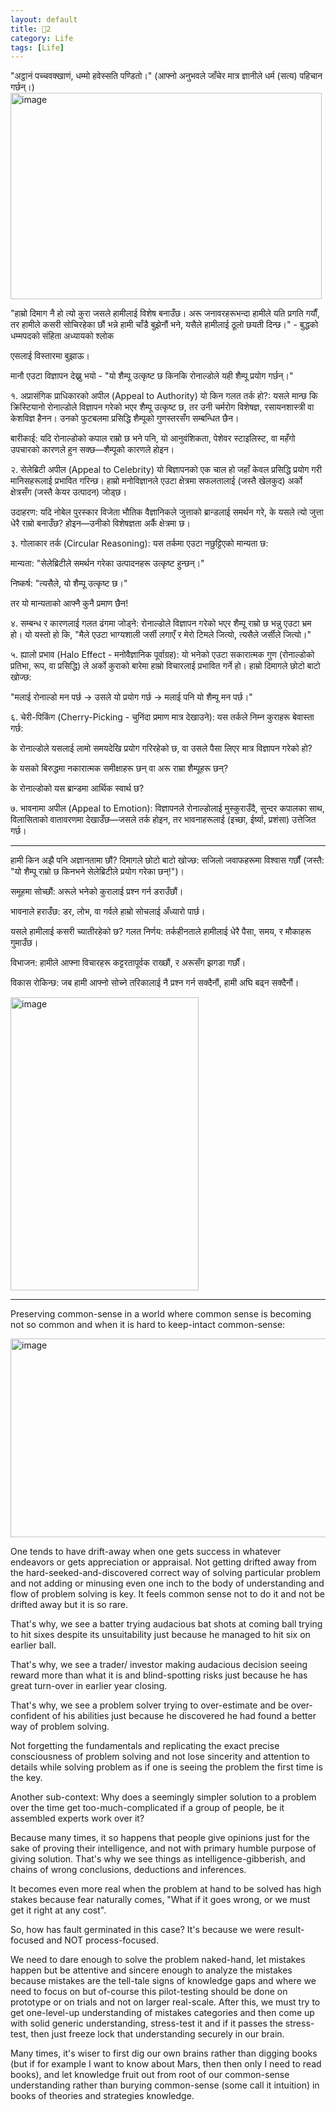 ```yaml
---
layout: default
title: 🎯2
category: Life
tags: [Life]
---
```


"अट्ठानं पच्चवक्खाणं, धम्मो हवेस्सति पण्डितो।"
(आफ्नो अनुभवले जाँचेर मात्र ज्ञानीले धर्म (सत्य) पहिचान गर्छन्।)
<img width="498" height="330" alt="image" src="https://github.com/user-attachments/assets/f9c1dd5b-10c8-40f1-afdd-aaaa6574d331" />

"हाम्रो दिमाग नै हो त्यो कुरा जसले हामीलाई विशेष बनाउँछ। अरू जनावरहरूभन्दा हामीले यति प्रगति गर्यौं, तर हामीले कसरी सोचिरहेका छौं भन्ने हामी चाँडै बुझेनौं भने, यसैले हामीलाई ठूलो छयती दिन्छ।" - 
बुद्धको धम्मपदको संहिता अध्यायको श्लोक

एसलाई विस्तारमा बुझाऊ।

मानौ एउटा विज्ञापन देख्नु भयो - "यो शैम्पू उत्कृष्ट छ किनकि रोनाल्डोले यही शैम्पू प्रयोग गर्छन्।"

१. अप्रासंगिक प्राधिकारको अपील (Appeal to Authority)
यो किन गलत तर्क हो?: यसले मान्छ कि क्रिस्टियानो रोनाल्डोले विज्ञापन गरेको भएर शैम्पू उत्कृष्ट छ, तर उनी चर्मरोग विशेषज्ञ, रसायनशास्त्री वा केशविज्ञ हैनन। उनको फुटबलमा प्रसिद्धि शैम्पूको गुणस्तरसँग सम्बन्धित छैन।

बारीकाई: यदि रोनाल्डोको कपाल राम्रो छ भने पनि, यो आनुवंशिकता, पेशेवर स्टाइलिस्ट, वा महँगो उपचारको कारणले हुन सक्छ—शैम्पूको कारणले होइन।

२. सेलेब्रिटी अपील (Appeal to Celebrity)
यो बिज्ञापनको एक चाल हो जहाँ केवल प्रसिद्धि प्रयोग गरी मानिसहरूलाई प्रभावित गरिन्छ। हाम्रो मनोविज्ञानले एउटा क्षेत्रमा सफलतालाई (जस्तै खेलकुद) अर्को क्षेत्रसँग (जस्तै केयर उत्पादन) जोड्छ।

उदाहरण: यदि नोबेल पुरस्कार विजेता भौतिक वैज्ञानिकले जुत्ताको ब्रान्डलाई समर्थन गरे, के यसले त्यो जुत्ता धेरै राम्रो बनाउँछ? होइन—उनीको विशेषज्ञता अर्कै क्षेत्रमा छ।

३. गोलाकार तर्क (Circular Reasoning): यस तर्कमा एउटा नछुट्टिएको मान्यता छ:

मान्यता: "सेलेब्रिटीले समर्थन गरेका उत्पादनहरू उत्कृष्ट हुन्छन्।"

निष्कर्ष: "त्यसैले, यो शैम्पू उत्कृष्ट छ।"

तर यो मान्यताको आफ्नै कुनै प्रमाण छैन!

४. सम्बन्ध र कारणलाई गलत ढंगमा जोड्ने: 
रोनाल्डोले विज्ञापन गरेको भएर शैम्पू राम्रो छ भन्नु एउटा भ्रम हो। यो यस्तो हो कि, "मैले एउटा भाग्यशाली जर्सी लगाएँ र मेरो टिमले जित्यो, त्यसैले जर्सीले जित्यो।"

५. ह्यालो प्रभाव (Halo Effect - मनोवैज्ञानिक पूर्वाग्रह):
यो भनेको एउटा सकारात्मक गुण (रोनाल्डोको प्रतिभा, रूप, वा प्रसिद्धि) ले अर्को कुराको बारेमा हाम्रो विचारलाई प्रभावित गर्ने हो। हाम्रो दिमागले छोटो बाटो खोज्छ:

"मलाई रोनाल्डो मन पर्छ → उसले यो प्रयोग गर्छ → मलाई पनि यो शैम्पू मन पर्छ।"

६. चेरी-पिकिंग (Cherry-Picking - चुनिंदा प्रमाण मात्र देखाउने): यस तर्कले निम्न कुराहरू बेवास्ता गर्छ:

के रोनाल्डोले यसलाई लामो समयदेखि प्रयोग गरिरहेको छ, वा उसले पैसा लिएर मात्र विज्ञापन गरेको हो?

के यसको बिरुद्धमा नकारात्मक समीक्षाहरू छन् वा अरू राम्रा शैम्पूहरू छन्?

के रोनाल्डोको यस ब्रान्डमा आर्थिक स्वार्थ छ?

७. भावनामा अपील (Appeal to Emotion): 
विज्ञापनले रोनाल्डोलाई मुस्कुराउँदै, सुन्दर कपालका साथ, विलासिताको वातावरणमा देखाउँछ—जसले तर्क होइन, तर भावनाहरूलाई (इच्छा, ईर्ष्या, प्रशंसा) उत्तेजित गर्छ।

---
हामी किन अझै पनि अज्ञानतामा छौं?
दिमागले छोटो बाटो खोज्छ: सजिलो जवाफहरूमा विश्वास गर्छौं (जस्तै: "यो शैम्पू राम्रो छ किनभने सेलेब्रिटीले प्रयोग गरेका छन्!")।

समूहमा सोच्छौं: अरूले भनेको कुरालाई प्रश्न गर्न डराउँछौं।

भावनाले हराउँछ: डर, लोभ, वा गर्वले हाम्रो सोचलाई अँध्यारो पार्छ।

यसले हामीलाई कसरी च्यातीरहेको छ?
गलत निर्णय: तर्कहीनताले हामीलाई धेरै पैसा, समय, र मौकाहरू गुमाउँछ।

विभाजन: हामीले आफ्ना विचारहरू कट्टरतापूर्वक राख्छौं, र अरूसँग झगडा गर्छौं।

विकास रोकिन्छ: जब हामी आफ्नो सोच्ने तरिकालाई नै प्रश्न गर्न सक्दैनौं, हामी अघि बढ्न सक्दैनौं।

<img width="301" height="469" alt="image" src="https://github.com/user-attachments/assets/277f6ff7-b990-474b-848c-38b84e8b188b" />

---
Preserving common-sense in a world where common sense is becoming not so common and when it is hard to keep-intact common-sense:

<img width="581" height="318" alt="image" src="https://github.com/user-attachments/assets/a924abf2-af7e-403d-91d0-e11fa2d12f23" />

One tends to have drift-away when one gets success in whatever endeavors or gets appreciation or appraisal. Not getting drifted away from the hard-seeked-and-discovered correct way of solving particular problem and not adding or minusing even one inch to the body of understanding and flow of problem solving is key.
It feels common sense not to do it and not be drifted away but it is so rare.

That's why, we see a batter trying audacious bat shots at coming ball trying to hit sixes despite its unsuitability just because he managed to hit six on earlier ball.

That's why, we see a trader/ investor making audacious decision seeing reward more than what it is and blind-spotting risks just because he has great turn-over in earlier year closing.

That's why, we see a problem solver trying to over-estimate and be over-confident of his abilities just because he discovered he had found a better way of problem solving.

Not forgetting the fundamentals and replicating the exact precise consciousness of problem solving and not lose sincerity and attention to details while solving problem as if one is seeing the problem the first time is the key.

Another sub-context:
Why does a seemingly simpler solution to a problem over the time get too-much-complicated if a group of people, be it assembled experts work over it?

Because many times, it so happens that people give opinions just for the sake of proving their intelligence, and not with primary humble purpose of giving solution. That's why we see things as intelligence-gibberish, and chains of wrong conclusions, deductions and inferences.

It becomes even more real when the problem at hand to be solved has high stakes because fear naturally comes, "What if it goes wrong, or we must get it right at any cost".

So, how has fault germinated in this case? It's because we were result-focused and NOT process-focused.

We need to dare enough to solve the problem naked-hand, let mistakes happen but be attentive and sincere enough to analyze the mistakes because mistakes are the tell-tale signs of knowledge gaps and where we need to focus on but of-course this pilot-testing should be done on prototype or on trials and not on larger real-scale. After this, we must try to get one-level-up understanding of mistakes categories and then come up with solid generic understanding, stress-test it and if it passes the stress-test, then just freeze lock that understanding securely in our brain.

Many times, it's wiser to first dig our own brains rather than digging books (but if for example I want to know about Mars, then then only I need to read books), and let knowledge fruit out from root of our common-sense understanding rather than burying common-sense (some call it intuition) in books of theories and strategies knowledge.
